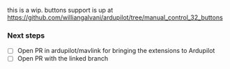 this is a wip. buttons support is up at https://github.com/williangalvani/ardupilot/tree/manual_control_32_buttons

### Next steps

- [ ] Open PR in ardupilot/mavlink for bringing the extensions to Ardupilot
- [ ] Open PR with the linked branch